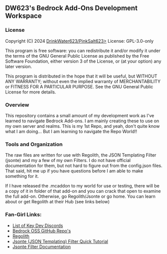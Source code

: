 ## DW623's Bedrock Add-Ons Development Workspace

### License
Copyright (C) 2024  [DrinkWater623/PinkSalt623>](https://github.com/DrinkWater623)
License: GPL-3.0-only
>
This program is free software: you can redistribute it and/or modify it under the terms of the GNU General Public License as published by the Free Software Foundation, either version 3 of the License, or (at your option) any later version.
>
This program is distributed in the hope that it will be useful, but WITHOUT ANY WARRANTY; without even the implied warranty of MERCHANTABILITY or FITNESS FOR A PARTICULAR PURPOSE.  See the GNU General Public License for more details.
>

### Overview
This repository contains a small amount of my development work as I've learned to navigate Bedrock Add-ons.  I am mainly creating these to use on my own server and realms.  This is my 1st Repo, and yeah, don't quite know what I am doing... But I am learning to navigate the Repo World!!

### Tools and Organization
The raw files are written for use with Regolith, the JSON Templating Filter (jsonte) and my a few of my own Filters. I do not have official documentation for them, but not hard to figure out from the config.json files.  That said, hit me up if you have questions before I am able to make something for it.  

If I have released the .mcaddon to my world for use or testing, there will be a copy of it in  folder of that add-on and you can crack that open to examine the full add-on.  Otherwise, go Regolith/Jsonte or go home.  You can learn about or get Regolith at their Hub (see links below)

### Fan-Girl Links:
- [List of Key Dev Discords](https://wiki.bedrock.dev/discord.html)
- [Bedrock OSS GitHub Repo's](https://github.com/Bedrock-OSS)
- [Regolith](https://bedrock-oss.github.io/regolith/)
- [Jsonte (JSON Templating) Filter Quick Tutorial](https://mcdevkit.com/tutorial)
- [Jsonte Filter Documentation](https://docs.mcdevkit.com/json-templating-engine/)
